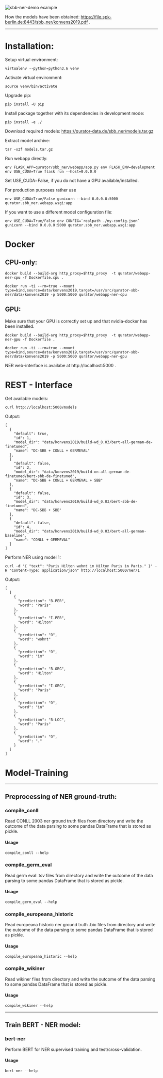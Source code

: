 ![sbb-ner-demo example](.screenshots/sbb_ner_demo.png?raw=true)

How the models have been obtained: https://file.spk-berlin.de:8443/sbb_ner/konvens2019.pdf .

***

# Installation:

Setup virtual environment:
```
virtualenv --python=python3.6 venv
```

Activate virtual environment:
```
source venv/bin/activate
```

Upgrade pip:
```
pip install -U pip
```

Install package together with its dependencies in development mode:
```
pip install -e ./
```

Download required models: https://qurator-data.de/sbb_ner/models.tar.gz 

Extract model archive:
```
tar -xzf models.tar.gz
```

Run webapp directly:

```
env FLASK_APP=qurator/sbb_ner/webapp/app.py env FLASK_ENV=development env USE_CUDA=True flask run --host=0.0.0.0
```

Set USE_CUDA=False, if you do not have a GPU available/installed.


For production purposes rather use
```
env USE_CUDA=True/False gunicorn --bind 0.0.0.0:5000 qurator.sbb_ner.webapp.wsgi:app
```

If you want to use a different model configuration file:

```
env USE_CUDA=True/False env CONFIG=`realpath ./my-config.json` gunicorn --bind 0.0.0.0:5000 qurator.sbb_ner.webapp.wsgi:app
```

# Docker

## CPU-only:

```
docker build --build-arg http_proxy=$http_proxy  -t qurator/webapp-ner-cpu -f Dockerfile.cpu .
```

```
docker run -ti --rm=true --mount type=bind,source=data/konvens2019,target=/usr/src/qurator-sbb-ner/data/konvens2019 -p 5000:5000 qurator/webapp-ner-cpu
```

## GPU:

Make sure that your GPU is correctly set up and that nvidia-docker has been installed.


```
docker build --build-arg http_proxy=$http_proxy  -t qurator/webapp-ner-gpu -f Dockerfile .
```

```
docker run -ti --rm=true --mount type=bind,source=data/konvens2019,target=/usr/src/qurator-sbb-ner/data/konvens2019 -p 5000:5000 qurator/webapp-ner-gpu
```

NER web-interface is availabe at http://localhost:5000 . 

# REST - Interface

Get available models:
```
curl http://localhost:5000/models
```

Output:

```
[
  {
    "default": true, 
    "id": 1, 
    "model_dir": "data/konvens2019/build-wd_0.03/bert-all-german-de-finetuned", 
    "name": "DC-SBB + CONLL + GERMEVAL"
  }, 
  {
    "default": false, 
    "id": 2, 
    "model_dir": "data/konvens2019/build-on-all-german-de-finetuned/bert-sbb-de-finetuned", 
    "name": "DC-SBB + CONLL + GERMEVAL + SBB"
  }, 
  {
    "default": false, 
    "id": 3, 
    "model_dir": "data/konvens2019/build-wd_0.03/bert-sbb-de-finetuned", 
    "name": "DC-SBB + SBB"
  }, 
  {
    "default": false, 
    "id": 4, 
    "model_dir": "data/konvens2019/build-wd_0.03/bert-all-german-baseline", 
    "name": "CONLL + GERMEVAL"
  }
]
```

Perform NER using model 1: 

```
curl -d '{ "text": "Paris Hilton wohnt im Hilton Paris in Paris." }' -H "Content-Type: application/json" http://localhost:5000/ner/1
```

Output:

```
[
  [
    {
      "prediction": "B-PER", 
      "word": "Paris"
    }, 
    {
      "prediction": "I-PER", 
      "word": "Hilton"
    }, 
    {
      "prediction": "O", 
      "word": "wohnt"
    }, 
    {
      "prediction": "O", 
      "word": "im"
    }, 
    {
      "prediction": "B-ORG", 
      "word": "Hilton"
    }, 
    {
      "prediction": "I-ORG", 
      "word": "Paris"
    }, 
    {
      "prediction": "O", 
      "word": "in"
    }, 
    {
      "prediction": "B-LOC", 
      "word": "Paris"
    }, 
    {
      "prediction": "O", 
      "word": "."
    }
  ]
]

```

# Model-Training 

***
## Preprocessing of NER ground-truth:


### compile_conll

Read CONLL 2003 ner ground truth files from directory and
write the outcome of the data parsing to some pandas DataFrame that is
stored as pickle.

#### Usage

```
compile_conll --help
```

### compile_germ_eval

Read germ eval .tsv files from directory and write the
outcome of the data parsing to some pandas DataFrame that is stored as
pickle.

#### Usage

```
compile_germ_eval --help
```

### compile_europeana_historic

Read europeana historic ner ground truth .bio files from directory 
and write the outcome of the data parsing to some pandas
DataFrame that is stored as pickle.

#### Usage

```
compile_europeana_historic --help
```


### compile_wikiner

Read wikiner files from directory and write the outcome
of the data parsing to some pandas DataFrame that is stored as pickle.

#### Usage

```
compile_wikiner --help
```

***
## Train BERT - NER model:

### bert-ner

Perform BERT for NER supervised training and test/cross-validation.

#### Usage

```
bert-ner --help
```
